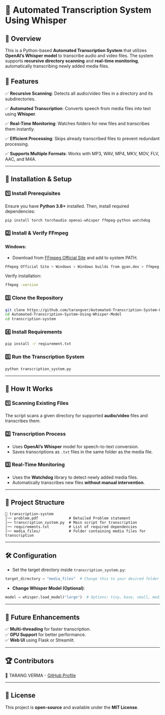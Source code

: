 # 📌 Automated Transcription System Using Whisper

## 📝 Overview

This is a Python-based **Automated Transcription System** that utilizes **OpenAI’s Whisper model** to transcribe audio and video files. The system supports **recursive directory scanning** and **real-time monitoring**, automatically transcribing newly added media files.

## 🎯 Features

✅ **Recursive Scanning**: Detects all audio/video files in a directory and its subdirectories. 

✅ **Automated Transcription**: Converts speech from media files into text using **Whisper**. 

✅ **Real-Time Monitoring**: Watches folders for new files and transcribes them instantly. 

✅ **Efficient Processing**: Skips already transcribed files to prevent redundant processing. 

✅ **Supports Multiple Formats**: Works with MP3, WAV, MP4, MKV, MOV, FLV, AAC, and M4A.

---

## 🚀 Installation & Setup

### **1️⃣ Install Prerequisites**

Ensure you have **Python 3.8+** installed. Then, install required dependencies:

```bash
pip install torch torchaudio openai-whisper ffmpeg-python watchdog
```

### **2️⃣ Install & Verify FFmpeg**

#### **Windows**:

- Download from [FFmpeg Official Site](https://ffmpeg.org/download.html) and add to system PATH.

```bash
FFmpeg Official Site > Windows > Windows builds from gyan.dev > ffmpeg-release-full.7z
```

Verify installation:

```bash
ffmpeg -version
```

### **3️⃣ Clone the Repository**

```bash
git clone https://github.com/tarangver/Automated-Transcription-System-Using-Whisper-Model.git
cd Automated-Transcription-System-Using-Whisper-Model
cd transcription-system
```

### **4️⃣ Install Requirements**

```bash
pip install -r reqiurement.txt
```

### **5️⃣ Run the Transcription System**

```bash
python transcription_system.py
```

---

## 🔧 How It Works

### **1️⃣ Scanning Existing Files**

The script scans a given directory for supported **audio/video** files and transcribes them.

### **2️⃣ Transcription Process**

- Uses **OpenAI’s Whisper** model for speech-to-text conversion.
- Saves transcriptions as `.txt` files in the same folder as the media file.

### **3️⃣ Real-Time Monitoring**

- Uses the **Watchdog** library to detect newly added media files.
- Automatically transcribes new files **without manual intervention**.

---

## 📂 Project Structure

```
📂 transcription-system
│── problem.pdf              # Detailed Problem statement
│── transcription_system.py  # Main script for transcription
│── requirements.txt         # List of required dependencies
│── media_files/             # Folder containing media files for transcription
```

---

## 🛠 Configuration

- Set the target directory inside `transcription_system.py`:

```python
target_directory = "media_files"  # Change this to your desired folder path
```

- **Change Whisper Model (Optional)**:

```python
model = whisper.load_model("large")  # Options: tiny, base, small, medium, large
```

---

## 🤖 Future Enhancements

✅ **Multi-threading** for faster transcription.\
✅ **GPU Support** for better performance.\
✅ **Web UI** using Flask or Streamlit.

---

## 🏆 Contributors

👤 TARANG VERMA - [GitHub Profile](https://github.com/tarangver)

---

## 📜 License

This project is **open-source** and available under the **MIT License**.

